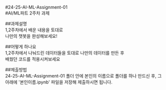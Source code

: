 #24-25-AI-ML-Assignment-01<br>
#AI/ML파트 2주차 과제<br>

##과제설명<br>
1,2주차에서 배운 내용을 토대로<br>
나만의 챗봇을 완성해보세요!<br>

##어떻게 하나요<br>
1,2주차에서 나눠드린 데이터들을 토대로 나만의 데이터를 만든 후<br>
배웠던 코드를 적용시켜보세요<br>

##제출방법<br>
24-25-AI-ML-Assignment-01 폴더 안에 본인의 이름으로 폴더를 하나 만드신 후, 그 아래에 '본인이름.ipynb' 파일을 저장해 제출하시면 됩니다.
